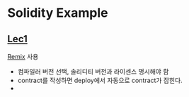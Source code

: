 # Solidity Example

## [Lec1](./lec1.sol)
[Remix](https://remix.ethereum.org/#optimize=false&evmVersion=null&version=builtin&lang=en&runs=200) 사용
- 컴파일러 버전 선택, 솔리디티 버전과 라이센스 명시해야 함
- contract를 작성하면 deploy에서 자동으로 contract가 잡힌다.
- 